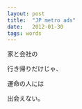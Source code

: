 ```yaml
---
layout: post
title:  "JP metro ads"
date:   2012-01-30
tags: words
---
```


家と会社の

行き帰りだけじゃ、

運命の人には

出会えない。
